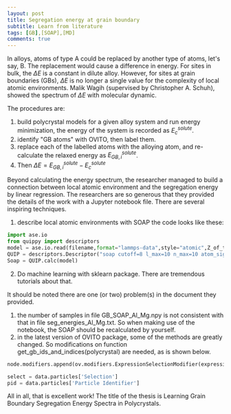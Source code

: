 ```yaml
---
layout: post
title: Segregation energy at grain boundary
subtitle: Learn from literature
tags: [GB],[SOAP],[MD]
comments: true
---
```


In alloys, atoms of type A could be replaced by another type of atoms, let's say, B. The replacement would cause a difference in energy. For sites in bulk, the $\Delta E$ is a constant in dilute alloy. However, for sites at grain boundaries (GBs), $\Delta E$ is no longer a single value for the complexity of local atomic environments. Malik Wagih (supervised by Christopher A. Schuh), showed the spectrum of $\Delta E$ with molecular dynamic.

The procedures are:
1. build polycrystal models for a given alloy system and run energy minimization, the energy of the system is recorded as $E_{c}^{solute}$.
2. identify "GB atoms" with OVITO, then label them.
3. replace each of the labelled atoms with the alloying atom, and re-calculate the relaxed energy as $E_{GB,i}^{solute}$.
4. Then $\Delta E = E_{GB,i}^{solute} - E_{c}^{solute}$

Beyond calculating the energy spectrum, the researcher managed to build a connection between local atomic environment and the segregation energy by linear  regression. The researchers are so generous that they provided the details of the work with a Jupyter notebook file. There are several inspiring techniques.

1. describe local atomic environments with SOAP
the code looks like these:
```python
import ase.io 
from quippy import descriptors
model = ase.io.read(filename,format="lammps-data",style="atomic",Z_of_type={1:13})
QUIP = descriptors.Descriptor("soap cutoff=8 l_max=10 n_max=10 atom_sigma=1.0 n_Z=1 Z={29}")
Soap = QUIP.calc(model)
```
2. Do machine learning with sklearn package. There are tremendous tutorials about that.

It should be noted there are one (or two) problem(s) in the document they provided.
1. the number of samples in file GB_SOAP_Al_Mg.npy is not consistent with that in file seg_energies_Al_Mg.txt. So when making use of the notebook, the SOAP should be recalculated by yourself.
2. in the latest version of OVITO package, some of the methods are greatly changed. So modifications on function get_gb_ids_and_indices(polycrystal) are needed, as is shown below.
```python
node.modifiers.append(ov.modifiers.ExpressionSelectionModifier(expression="StructureType == %i"%(t)))

select = data.particles['Selection']   
pid = data.particles['Particle Identifier']
```

All in all, that is excellent work! 
The title of the thesis is Learning Grain Boundary Segregation Energy Spectra in Polycrystals.

